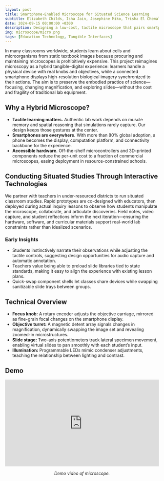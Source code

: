 ```yaml
---
layout: post
title: Smartphone-Enabled Microscope for Situated Science Learning
subtitle: Elizabeth Childs, Isha Jain, Josephine Miko, Trisha El Chemaly, Ashley Neall
date: 2024-09-15 00:00:00 +0300
description: Designing a low-cost, tactile microscope that pairs smartphones with situated classroom studies to expand access to authentic biology labs.
img: microscope/micro.png
tags: [Education Technology, Tangible Interfaces]
---
```


In many classrooms worldwide, students learn about cells and microorganisms from static textbook images because procuring and maintaining microscopes is prohibitively expensive. This project reimagines microscopy as a hybrid tangible–digital experience: learners handle a physical device with real knobs and objectives, while a connected smartphone displays high-resolution biological imagery synchronized to their actions. The aim is to preserve the embodied practice of science—focusing, changing magnification, and exploring slides—without the cost and fragility of traditional lab equipment.

## Why a Hybrid Microscope?
- **Tactile learning matters.** Authentic lab work depends on muscle memory and spatial reasoning that simulations rarely capture. Our design keeps those gestures at the center.
- **Smartphones are everywhere.** With more than 80% global adoption, a phone becomes the display, computation platform, and connectivity backbone for the experience.
- **Accessible hardware.** Off-the-shelf microcontrollers and 3D-printed components reduce the per-unit cost to a fraction of commercial microscopes, easing deployment in resource-constrained schools.

## Conducting Situated Studies Through Interactive Technologies
We partner with teachers in under-resourced districts to run situated classroom studies. Rapid prototypes are co-designed with educators, then deployed during actual inquiry lessons to observe how students manipulate the microscope, collaborate, and articulate discoveries. Field notes, video capture, and student reflections inform the next iteration—ensuring the hardware, software, and curricular materials support real-world lab constraints rather than idealized scenarios.

### Early Insights
- Students instinctively narrate their observations while adjusting the tactile controls, suggesting design opportunities for audio capture and automatic annotation.
- Teachers value being able to preload slide libraries tied to state standards, making it easy to align the experience with existing lesson plans.
- Quick-swap component shells let classes share devices while swapping sanitizable slide trays between groups.

## Technical Overview
- **Focus knob:** A rotary encoder adjusts the objective carriage, mirrored as fine-grain focal changes on the smartphone display.
- **Objective turret:** A magnetic detent array signals changes in magnification, dynamically swapping the image set and revealing zoomed-in microstructures.
- **Slide stage:** Two-axis potentiometers track lateral specimen movement, enabling virtual slides to pan smoothly with each student’s input.
- **Illumination:** Programmable LEDs mimic condenser adjustments, teaching the relationship between lighting and contrast.

## Demo
<div style="position: relative; padding-bottom: 56.25%; height: 0; overflow: hidden; max-width: 100%;">
  <iframe style="position: absolute; top: 0; left: 0; width: 100%; height: 100%;" src="https://drive.google.com/file/d/17hLX-6uEKsp1sqATgGSKgOgYhiyKpDla/preview" frameborder="0" allow="autoplay; fullscreen" allowfullscreen></iframe>
</div>

<p align="center"><em>Demo video of microscope.</em></p>
